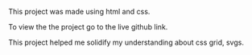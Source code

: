 This project was made using html and css.

To view the the project go to the live github link.



This project helped me solidify my understanding about css grid, svgs.